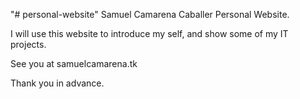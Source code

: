 "# personal-website"
Samuel Camarena Caballer Personal Website.

I will use this website to introduce my self, and show some of my IT projects.

See you at samuelcamarena.tk

Thank you in advance. 
